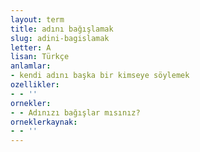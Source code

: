 ```yaml
---
layout: term
title: adını bağışlamak
slug: adini-bagislamak
letter: A
lisan: Türkçe
anlamlar:
- kendi adını başka bir kimseye söylemek
ozellikler:
- - ''
ornekler:
- - Adınızı bağışlar mısınız?
orneklerkaynak:
- - ''
---
```

